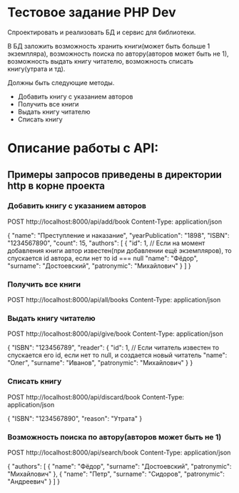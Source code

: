 # Тестовое задание PHP Dev

Спроектировать и реализовать БД и сервис для библиотеки.

В БД заложить возможность хранить книги(может быть больше 1 экземпляра), 
возможность поиска по автору(авторов может быть не 1), 
возможность выдать книгу читателю, возможность списать книгу(утрата и тд).

Должны быть следующие методы.

- Добавить книгу с указанием авторов
- Получить все книги
- Выдать книгу читателю
- Списать книгу


# Описание работы с API:

## Примеры запросов приведены в директории http в корне проекта

### Добавить книгу с указанием авторов

POST http://localhost:8000/api/add/book
Content-Type: application/json

{
"name": "Преступление и наказание",
"yearPublication": "1898",
"ISBN": "1234567890",
"count": 15,
"authors": [
{
"id": 1,                        // Если на момент добавления книги автор известен(при добавлении ещё экземпляров), то спускается id автора, если нет то id === null
"name": "Фёдор",
"surname": "Достоевский",
"patronymic": "Михайлович"
}
]
}

### Получить все книги

POST http://localhost:8000/api/all/books
Content-Type: application/json

### Выдать книгу читателю

POST http://localhost:8000/api/give/book
Content-Type: application/json

{
"ISBN": "123456789",
"reader": {
"id": 1,                        // Если читатель известен то спускается его id, если нет то null, и создается новый читатель 
"name": "Олег",
"surname": "Иванов",
"patronymic": "Михайлович"
}
}

### Списать книгу

POST http://localhost:8000/api/discard/book
Content-Type: application/json

{
"ISBN": "1234567890",
"reason": "Утрата"
}

### Возможность поиска по автору(авторов может быть не 1)

POST http://localhost:8000/api/search/book
Content-Type: application/json

{
"authors": [
{
"name": "Фёдор",
"surname": "Достоевский",
"patronymic": "Михайлович"
},
{
"name": "Петр",
"surname": "Сидоров",
"patronymic": "Андреевич"
}
]
}